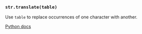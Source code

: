 ### `str.translate(table)`
Use `table` to replace occurrences of one character with another.

[Python docs](https://docs.python.org/3/library/stdtypes.html#str.replace)
